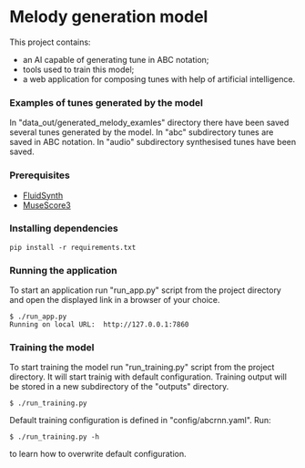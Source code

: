# Melody generation model

This project contains:
- an AI capable of generating tune in ABC notation;
- tools used to train this model;
- a web application for composing tunes with help of artificial intelligence.

### Examples of tunes generated by the model
In "data_out/generated_melody_examles" directory there have been saved several tunes generated by the model. In "abc" subdirectory tunes are saved in ABC notation. In "audio" subdirectory synthesised tunes have been saved.


### Prerequisites
- [FluidSynth](https://github.com/FluidSynth/fluidsynth/wiki/Download)
- [MuseScore3](https://musescore.org/en/handbook/3/download-and-installation)


### Installing dependencies
```
pip install -r requirements.txt
```


### Running the application
To start an application run "run_app.py" script from the project directory and open the displayed link in a browser of your choice.
```
$ ./run_app.py
Running on local URL:  http://127.0.0.1:7860
```

### Training the model
To start training the model run "run_training.py" script from the project directory. It will start trainig with default configuration. Training output will be stored in a new subdirectory of the "outputs" directory.
```
$ ./run_training.py
```
Default training configuration is defined in "config/abcrnn.yaml". Run:
```
$ ./run_training.py -h
```
to learn how to overwrite default configuration.



